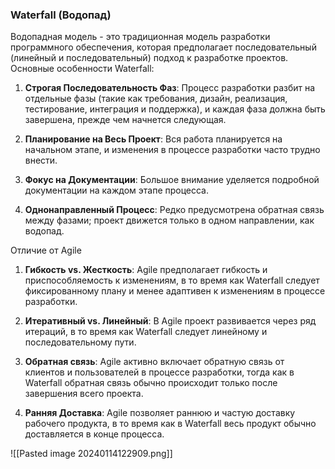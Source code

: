 ### Waterfall (Водопад)

Водопадная модель - это традиционная модель разработки программного обеспечения, которая предполагает последовательный (линейный и последовательный) подход к разработке проектов. Основные особенности Waterfall:

1. **Строгая Последовательность Фаз**: Процесс разработки разбит на отдельные фазы (такие как требования, дизайн, реализация, тестирование, интеграция и поддержка), и каждая фаза должна быть завершена, прежде чем начнется следующая.
    
2. **Планирование на Весь Проект**: Вся работа планируется на начальном этапе, и изменения в процессе разработки часто трудно внести.
    
3. **Фокус на Документации**: Большое внимание уделяется подробной документации на каждом этапе процесса.
    
4. **Однонаправленный Процесс**: Редко предусмотрена обратная связь между фазами; проект движется только в одном направлении, как водопад.

Отличие от Agile

1. **Гибкость vs. Жесткость**: Agile предполагает гибкость и приспособляемость к изменениям, в то время как Waterfall следует фиксированному плану и менее адаптивен к изменениям в процессе разработки.
    
2. **Итеративный vs. Линейный**: В Agile проект развивается через ряд итераций, в то время как Waterfall следует линейному и последовательному пути.
    
3. **Обратная связь**: Agile активно включает обратную связь от клиентов и пользователей в процессе разработки, тогда как в Waterfall обратная связь обычно происходит только после завершения всего проекта.
    
4. **Ранняя Доставка**: Agile позволяет раннюю и частую доставку рабочего продукта, в то время как в Waterfall весь продукт обычно доставляется в конце процесса.


![[Pasted image 20240114122909.png]]
